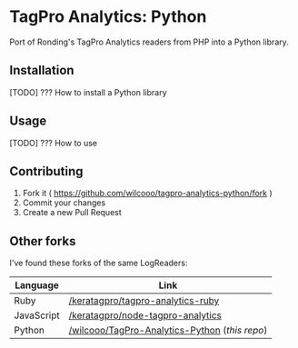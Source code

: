 # TagPro Analytics: Python
Port of Ronding's TagPro Analytics readers from PHP into a Python library.

## Installation

[TODO] ??? How to install a Python library

## Usage

[TODO] ??? How to use

## Contributing

1. Fork it ( https://github.com/wilcooo/tagpro-analytics-python/fork )
2. Commit your changes
3. Create a new Pull Request

## Other forks

I've found these forks of the same LogReaders:

**Language** | **Link**
---|---
Ruby | [/keratagpro/tagpro-analytics-ruby](https://github.com/keratagpro/tagpro-analytics-ruby)
JavaScript | [/keratagpro/node-tagpro-analytics](https://github.com/keratagpro/node-tagpro-analytics)
Python | [/wilcooo/TagPro-Analytics-Python](https://github.com/wilcooo/TagPro-Analytics-Python) (*this repo*)
